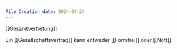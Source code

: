 ```yaml
---
File Creation date: 2024-04-24
---
```

[[Gesamtvertretung]]

Ein [[Gesellschaftsvertrag]] kann entweder [[Formfrei]] oder [[Nott]]